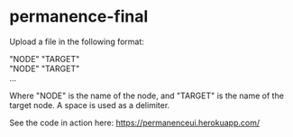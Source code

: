 # permanence-final

Upload a file in the following format:

"NODE" "TARGET"<br/>
"NODE" "TARGET"<br/>
...

Where "NODE" is the name of the node, and "TARGET" is the name of the target node. A space is used as a delimiter.

See the code in action here: https://permanenceui.herokuapp.com/

